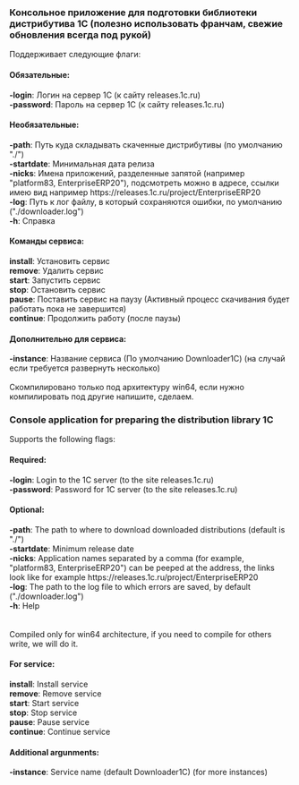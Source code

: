 <h3>Консольное приложение для подготовки библиотеки дистрибутива 1С (полезно использовать франчам, свежие обновления всегда под рукой)</h3>

Поддерживает следующие флаги:

<h4>Обязательные:</h4>
<b>-login</b>: Логин на сервер 1С (к сайту releases.1c.ru)<br>
<b>-password</b>: Пароль на сервер 1С (к сайту releases.1c.ru)

<h4>Необязательные:</h4>
<b>-path</b>: Путь куда складывать скаченные дистрибутивы (по умолчанию "./")<br>
<b>-startdate</b>: Минимальная дата релиза <br>
<b>-nicks</b>: Имена приложений, разделенные запятой (например "platform83, EnterpriseERP20"), подсмотреть можно в адресе, ссылки имею вид например https://releases.1c.ru/project/EnterpriseERP20 <br>
<b>-log</b>: Путь к лог файлу, в который сохраняются ошибки, по умолчанию ("./downloader.log")<br>
<b>-h</b>: Справка<br>

<h4>Команды сервиса:</h4>
<b>install</b>: Установить сервис<br>
<b>remove</b>: Удалить сервис<br>
<b>start</b>: Запустить сервис<br>
<b>stop</b>: Остановить сервис<br>
<b>pause</b>: Поставить сервис на паузу (Активный процесс скачивания будет работать пока не завершится)<br>
<b>continue</b>: Продолжить работу (после паузы)<br>

<h4>Дополнительно для сервиса:</h4>
<b>-instance</b>: Название сервиса (По умолчанию Downloader1C) (на случай если требуется развернуть несколько)
<br><br>
Скомпилировано только под архитектуру win64, если нужно компилировать под другие напишите, сделаем.

<h3>Console application for preparing the distribution library 1C</h3>
Supports the following flags:

<h4>Required:</h4>
<b>-login</b>: Login to the 1C server (to the site releases.1c.ru)<br>
<b>-password</b>: Password for 1C server (to the site releases.1c.ru)<br>

<h4>Optional:</h4>
<b>-path</b>: The path to where to download downloaded distributions (default is "./")<br>
<b>-startdate</b>: Minimum release date<br>
<b>-nicks</b>: Application names separated by a comma (for example, "platform83, EnterpriseERP20") can be peeped at the address, the links look like for example https://releases.1c.ru/project/EnterpriseERP20 <br>
<b>-log</b>: The path to the log file to which errors are saved, by default ("./downloader.log")<br>
<b>-h</b>: Help<br>
<br><br>
Compiled only for win64 architecture, if you need to compile for others write, we will do it.

<h4>For service:</h4>
<b>install</b>: Install service<br>
<b>remove</b>: Remove service<br>
<b>start</b>: Start service<br>
<b>stop</b>: Stop service<br>
<b>pause</b>: Pause service<br>
<b>continue</b>: Continue service<br>

<h4>Additional argunments:</h4>
<b>-instance</b>: Service name (default Downloader1C) (for more instances)
